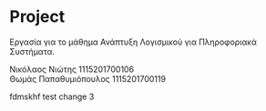 # Project
Εργασία για το μάθημα Ανάπτυξη Λογισμικού για Πληροφοριακά Συστήματα.  

Νικόλαος Νιώτης 1115201700106  
Θωμάς Παπαθυμιόπουλος 1115201700119

fdmskhf
test change 3